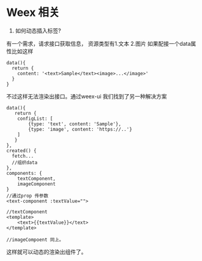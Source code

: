 # Weex 相关

1. 如何动态插入标签?

有一个需求，请求接口获取信息，
资源类型有1.文本 2.图片
如果配接一个data属性比如这样

```
data(){
  return {
    content: '<text>Sample</text><image>...</image>'
  }
}

```
不过这样无法渲染出接口。通过weex-ui 我们找到了另一种解决方案

```
data(){
   return {
    configList: [
        {type: 'text', content: 'Sample'},
        {type: 'image', content: 'https://..'}
    ]
   }
},
created() {
  fetch...
  //组织data
},
components: {
    textComponent,
    imageComponent
}
//通过prop 传参数
<text-component :textValue="">

//textComponent
<template>
    <text>{{textValue}}</text>
</template>

//imageCompoent 同上。

```
这样就可以动态的渲染出组件了。
 
